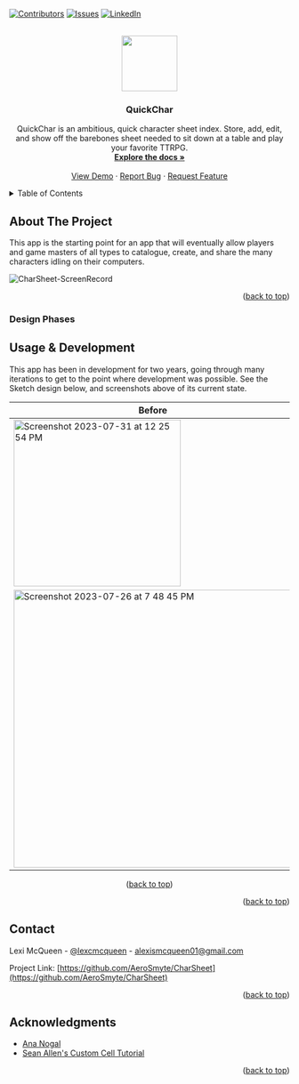 <!-- Improved compatibility of back to top link: See: https://github.com/othneildrew/Best-README-Template/pull/73 -->
<a name="readme-top"></a>
<!--
*** Thanks for checking out the Best-README-Template. If you have a suggestion
*** that would make this better, please fork the repo and create a pull request
*** or simply open an issue with the tag "enhancement".
*** Don't forget to give the project a star!
*** Thanks again! Now go create something AMAZING! :D
-->



<!-- PROJECT SHIELDS -->
<!--
*** I'm using markdown "reference style" links for readability.
*** Reference links are enclosed in brackets [ ] instead of parentheses ( ).
*** See the bottom of this document for the declaration of the reference variables
*** for contributors-url, forks-url, etc. This is an optional, concise syntax you may use.
*** https://www.markdownguide.org/basic-syntax/#reference-style-links
-->
[![Contributors][contributors-shield]][contributors-url]
[![Issues][issues-shield]][issues-url]
[![LinkedIn][linkedin-shield]][linkedin-url]



<!-- PROJECT LOGO -->
<br />
<div align="center">
  <a href="[https://github.com/AeroSmyte/CharSheet/tree/main]">
  <img width="100" src="https://github.com/AeroSmyte/QuickChar/assets/10874878/6d45bd74-e70f-486a-a687-83199dd2973c)">
<!--     <img src="images/logo.png" alt="Logo" width="80" height="80"> -->
  </a>

<h3 align="center">QuickChar</h3>

  <p align="center">
    QuickChar is an ambitious, quick character sheet index. Store, add, edit, and show off the barebones sheet needed to sit down at a table and play your favorite TTRPG.
    <br />
    <a href="[https://github.com/AeroSmyte/CharSheet/tree/main]"><strong>Explore the docs »</strong></a>
    <br />
    <br />
    <a href="https://github.com/AeroSmyte/CharSheet">View Demo</a>
    ·
    <a href="https://github.com/AeroSmyte/CharSheet/issues">Report Bug</a>
    ·
    <a href="https://github.com/AeroSmyte/CharSheet/issues">Request Feature</a>
  </p>
</div>



<!-- TABLE OF CONTENTS -->
<details>
  <summary>Table of Contents</summary>
  <ol>
    <li>
      <a href="#about-the-project">About The Project</a>
      <ul>
        <li><a href="#built-with">Design Phases</a></li>
      </ul>
    </li>
    <li><a href="#usage">Usage</a></li>
    <li><a href="#license">License</a></li>
    <li><a href="#contact">Contact</a></li>
    <li><a href="#acknowledgments">Acknowledgments</a></li>
  </ol>
</details>



<!-- ABOUT THE PROJECT -->
## About The Project

This app is the starting point for an app that will eventually allow players and game masters of all types to catalogue, create, and share the many characters idling on their computers. 

![CharSheet-ScreenRecord](https://github.com/AeroSmyte/QuickChar/assets/10874878/03fc6e05-f380-4220-aab5-c2a445ae98f2)

<p align="right">(<a href="#readme-top">back to top</a>)</p>


### Design Phases

  



<!-- USAGE EXAMPLES -->
## Usage & Development

This app has been in development for two years, going through many iterations to get to the point where development was possible. See the Sketch design below, and screenshots above of its current state.

| Before | After |
| ------------- |-------------|
| <img width="300" alt="Screenshot 2023-07-31 at 12 25 54 PM" src="https://github.com/AeroSmyte/QuickChar/assets/10874878/26699faf-159c-4b5e-b275-1e5e1f9f9b91">| <img width="300" alt="Screenshot 2023-07-25 at 1 45 55 PM" src="https://github.com/AeroSmyte/QuickChar/assets/10874878/c5b4dbfa-9d00-457b-a3bd-d42dcc106d9e">|
| <img width="500" alt="Screenshot 2023-07-26 at 7 48 45 PM" src="https://github.com/AeroSmyte/QuickChar/assets/10874878/9ebb9cfa-959e-4f29-9039-3b5f3cb56d03"> |<img width="300" alt="Screenshot 2023-07-25 at 1 46 59 PM" src="https://github.com/AeroSmyte/QuickChar/assets/10874878/9eea61cb-f6c2-4ec7-b315-91ea12f2c7e8">|

<p align="center">(<a href="#readme-top">back to top</a>)</p>

<p align="right">(<a href="#readme-top">back to top</a>)</p>


<!-- LICENSE 
## License

Distributed under the MIT License. See `LICENSE.txt` for more information.

<p align="right">(<a href="#readme-top">back to top</a>)</p>

-->



<!-- CONTACT -->
## Contact

Lexi McQueen - [@lexcmcqueen](https://twitter.com/lexcmcqueen) - alexismcqueen01@gmail.com

Project Link: [https://github.com/AeroSmyte/CharSheet](https://github.com/AeroSmyte/CharSheet)

<p align="right">(<a href="#readme-top">back to top</a>)</p>



<!-- ACKNOWLEDGMENTS -->
## Acknowledgments

* [Ana Nogal](https://github.com/ananogal)
* [Sean Allen's Custom Cell Tutorial](https://www.youtube.com/watch?v=k5rupivxnMA&list=PL8seg1JPkqgHyWCBHwXGmfysQpEQTfC3z&t=135)

<p align="right">(<a href="#readme-top">back to top</a>)</p>



<!-- MARKDOWN LINKS & IMAGES -->
<!-- https://www.markdownguide.org/basic-syntax/#reference-style-links -->
[contributors-shield]: https://img.shields.io/github/contributors/AeroSmyte/QuickChar.svg?style=for-the-badge
[contributors-url]: https://github.com/AeroSmyte/QuickChar/graphs/contributors
[stars-shield]: https://img.shields.io/github/stars/AeroSmyte/QuickChar.svg?style=for-the-badge
[stars-url]: https://github.com/AeroSmyte/QuickChar/stargazers
[issues-shield]: https://img.shields.io/github/issues/AeroSmyte/QuickChar.svg?style=for-the-badge
[issues-url]: https://github.com/AeroSmyte/QuickChar/issues
[license-shield]: https://img.shields.io/github/license/github_username/repo_name.svg?style=for-the-badge
[license-url]: https://github.com/github_username/repo_name/blob/master/LICENSE.txt
[linkedin-shield]: https://img.shields.io/badge/-LinkedIn-black.svg?style=for-the-badge&logo=linkedin&colorB=555
[linkedin-url]: [https://linkedin.com/in/alexis-mcqueen-34070b149]
